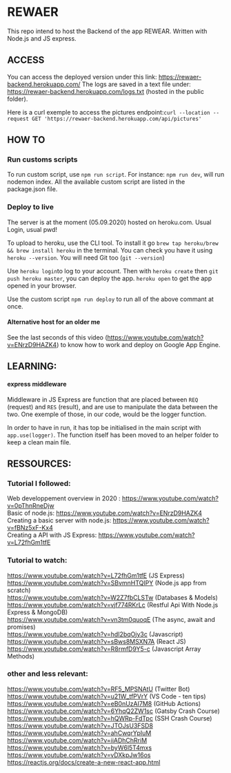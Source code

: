 # REWAER
This repo intend to host the Backend of the app REWEAR. Written with Node.js and JS express. 

## ACCESS
You can access the deployed version under this link: https://rewaer-backend.herokuapp.com/
The logs are saved in a text file under: https://rewaer-backend.herokuapp.com/logs.txt (hosted in the public folder).

Here is a curl exemple to access the pictures endpoint:`curl --location --request GET 'https://rewaer-backend.herokuapp.com/api/pictures'`

## HOW TO

### Run customs scripts
To run custom script, use `npm run script`. For instance: `npm run dev`, will run nodemon index. All the available custom script are listed in the package.json file. 

### Deploy to live
The server is at the moment (05.09.2020) hosted on heroku.com. Usual Login, usual pwd!</br>

To upload to heroku, use the CLI tool. To install it go `brew tap heroku/brew && brew install heroku` in the terminal. You can check you have it using `heroku --version`. You will need Git too (`git --version`)</br>

Use `heroku login`to log to your account. Then with `heroku create` then `git push heroku master`, you can deploy the app. `heroku open` to get the app opened in your browser. 

Use the custom script `npm run deploy` to run all of the above commant at once.

#### Alternative host for an older me
See the last seconds of this video (https://www.youtube.com/watch?v=ENrzD9HAZK4) to know how to work and deploy on Google App Engine. 

## LEARNING:

#### express middleware
Middleware in JS Express are function that are placed between `REQ` (request) and `RES` (result), and are use to manipulate the data between the two. One exemple of those, in our code, would be the logger function. 

In order to have in run, it has top be initialised in the main script with `app.use(logger)`. The function itself has been moved to an helper folder to keep a clean main file. 

## RESSOURCES: 

### Tutorial I followed:
Web developpement overview in 2020 : https://www.youtube.com/watch?v=0pThnRneDjw </br> 
Basic of node.js: https://www.youtube.com/watch?v=ENrzD9HAZK4 </br>
Creating a basic server with node.js: https://www.youtube.com/watch?v=fBNz5xF-Kx4 </br>
Creating a API with JS Express: https://www.youtube.com/watch?v=L72fhGm1tfE</br>

### Tutorial to watch: 
https://www.youtube.com/watch?v=L72fhGm1tfE (JS Express) </br>
https://www.youtube.com/watch?v=SBvmnHTQIPY (Node.js app from scratch)</br>
https://www.youtube.com/watch?v=W2Z7fbCLSTw (Databases & Models)</br>
https://www.youtube.com/watch?v=vjf774RKrLc (Restful Api With Node.js Express & MongoDB) </br>
https://www.youtube.com/watch?v=vn3tm0quoqE (The async, await and promises) </br>
https://www.youtube.com/watch?v=hdI2bqOjy3c (Javascript) </br>
https://www.youtube.com/watch?v=sBws8MSXN7A (React JS) </br>
https://www.youtube.com/watch?v=R8rmfD9Y5-c (Javascript Array Methods) </br>

### other and less relevant: </br>
https://www.youtube.com/watch?v=RF5_MPSNAtU (Twitter Bot) </br>
https://www.youtube.com/watch?v=u21W_tfPVrY (VS Code - ten tips) </br>
https://www.youtube.com/watch?v=eB0nUzAI7M8 (GitHub Actions) </br>
https://www.youtube.com/watch?v=6YhqQ2ZW1sc (Gatsby Crash Course) </br>
https://www.youtube.com/watch?v=hQWRp-FdTpc (SSH Crash Course) </br>
https://www.youtube.com/watch?v=JTOJsU3FSD8 </br>
https://www.youtube.com/watch?v=ahCwqrYpIuM </br>
https://www.youtube.com/watch?v=iiADhChRriM </br>
https://www.youtube.com/watch?v=byW6l5T4mxs </br>
https://www.youtube.com/watch?v=vDXkpJw16os </br>
https://reactjs.org/docs/create-a-new-react-app.html </br>